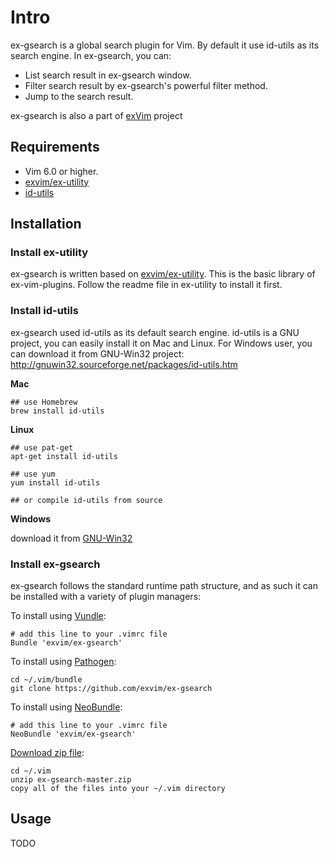 # Intro

ex-gsearch is a global search plugin for Vim. By default it use id-utils as its search engine.
In ex-gsearch, you can:

- List search result in ex-gsearch window.
- Filter search result by ex-gsearch's powerful filter method.
- Jump to the search result.

ex-gsearch is also a part of [exVim](https://github.com/exvim/main) project

## Requirements

- Vim 6.0 or higher.
- [exvim/ex-utility](https://github.com/exvim/ex-utility) 
- [id-utils](http://www.gnu.org/software/idutils/)

## Installation

### Install ex-utility

ex-gsearch is written based on [exvim/ex-utility](https://github.com/exvim/ex-utility). This 
is the basic library of ex-vim-plugins. Follow the readme file in ex-utility to install it first.

### Install id-utils

ex-gsearch used id-utils as its default search engine. id-utils is a GNU project,
you can easily install it on Mac and Linux. For Windows user, you can download it from 
GNU-Win32 project: http://gnuwin32.sourceforge.net/packages/id-utils.htm 

**Mac**

    ## use Homebrew
    brew install id-utils

**Linux**

    ## use pat-get
    apt-get install id-utils

    ## use yum
    yum install id-utils

    ## or compile id-utils from source

**Windows**

download it from [GNU-Win32](http://gnuwin32.sourceforge.net/packages/id-utils.htm)

### Install ex-gsearch

ex-gsearch follows the standard runtime path structure, and as such it can 
be installed with a variety of plugin managers:
    
To install using [Vundle](https://github.com/gmarik/vundle):

    # add this line to your .vimrc file
    Bundle 'exvim/ex-gsearch'

To install using [Pathogen](https://github.com/tpope/vim-pathogen):

    cd ~/.vim/bundle
    git clone https://github.com/exvim/ex-gsearch

To install using [NeoBundle](https://github.com/Shougo/neobundle.vim):

    # add this line to your .vimrc file
    NeoBundle 'exvim/ex-gsearch'

[Download zip file](https://github.com/exvim/ex-gsearch/archive/master.zip):

    cd ~/.vim
    unzip ex-gsearch-master.zip
    copy all of the files into your ~/.vim directory

## Usage

TODO
